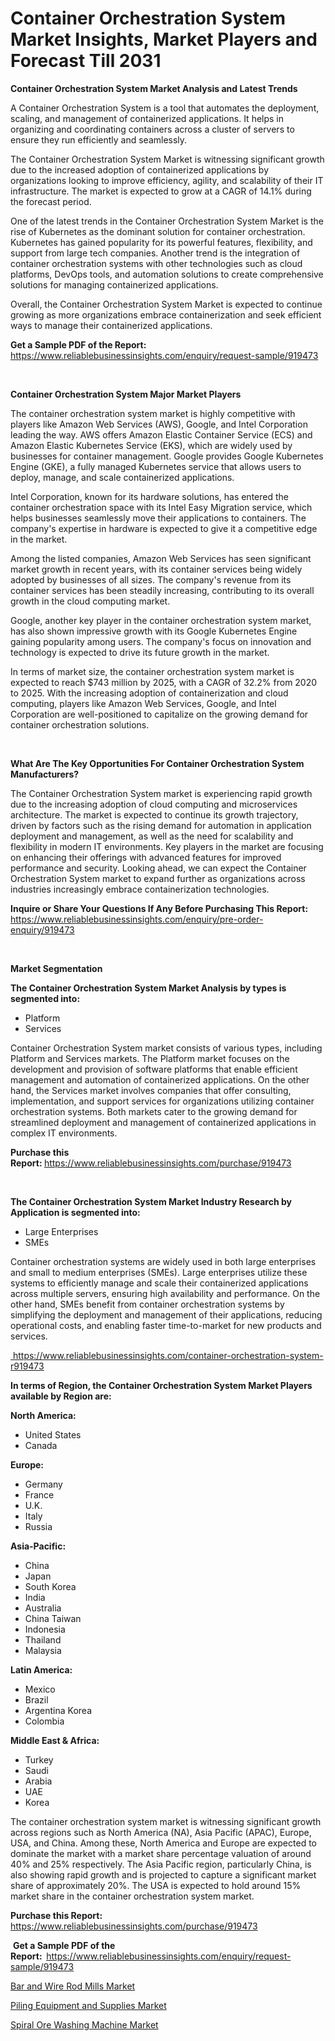 <p><h1>Container Orchestration System Market Insights, Market Players and Forecast Till 2031</h1></p><p><strong>Container Orchestration System Market Analysis and Latest Trends</strong></p>
<p><p>A Container Orchestration System is a tool that automates the deployment, scaling, and management of containerized applications. It helps in organizing and coordinating containers across a cluster of servers to ensure they run efficiently and seamlessly.</p><p>The Container Orchestration System Market is witnessing significant growth due to the increased adoption of containerized applications by organizations looking to improve efficiency, agility, and scalability of their IT infrastructure. The market is expected to grow at a CAGR of 14.1% during the forecast period.</p><p>One of the latest trends in the Container Orchestration System Market is the rise of Kubernetes as the dominant solution for container orchestration. Kubernetes has gained popularity for its powerful features, flexibility, and support from large tech companies. Another trend is the integration of container orchestration systems with other technologies such as cloud platforms, DevOps tools, and automation solutions to create comprehensive solutions for managing containerized applications.</p><p>Overall, the Container Orchestration System Market is expected to continue growing as more organizations embrace containerization and seek efficient ways to manage their containerized applications.</p></p>
<p><strong>Get a Sample PDF of the Report:&nbsp;</strong> <a href="https://www.reliablebusinessinsights.com/enquiry/request-sample/919473">https://www.reliablebusinessinsights.com/enquiry/request-sample/919473</a></p>
<p>&nbsp;</p>
<p><strong>Container Orchestration System Major Market Players</strong></p>
<p><p>The container orchestration system market is highly competitive with players like Amazon Web Services (AWS), Google, and Intel Corporation leading the way. AWS offers Amazon Elastic Container Service (ECS) and Amazon Elastic Kubernetes Service (EKS), which are widely used by businesses for container management. Google provides Google Kubernetes Engine (GKE), a fully managed Kubernetes service that allows users to deploy, manage, and scale containerized applications.</p><p>Intel Corporation, known for its hardware solutions, has entered the container orchestration space with its Intel Easy Migration service, which helps businesses seamlessly move their applications to containers. The company's expertise in hardware is expected to give it a competitive edge in the market.</p><p>Among the listed companies, Amazon Web Services has seen significant market growth in recent years, with its container services being widely adopted by businesses of all sizes. The company's revenue from its container services has been steadily increasing, contributing to its overall growth in the cloud computing market.</p><p>Google, another key player in the container orchestration system market, has also shown impressive growth with its Google Kubernetes Engine gaining popularity among users. The company's focus on innovation and technology is expected to drive its future growth in the market.</p><p>In terms of market size, the container orchestration system market is expected to reach $743 million by 2025, with a CAGR of 32.2% from 2020 to 2025. With the increasing adoption of containerization and cloud computing, players like Amazon Web Services, Google, and Intel Corporation are well-positioned to capitalize on the growing demand for container orchestration solutions.</p></p>
<p>&nbsp;</p>
<p><strong>What Are The Key Opportunities For Container Orchestration System Manufacturers?</strong></p>
<p><p>The Container Orchestration System market is experiencing rapid growth due to the increasing adoption of cloud computing and microservices architecture. The market is expected to continue its growth trajectory, driven by factors such as the rising demand for automation in application deployment and management, as well as the need for scalability and flexibility in modern IT environments. Key players in the market are focusing on enhancing their offerings with advanced features for improved performance and security. Looking ahead, we can expect the Container Orchestration System market to expand further as organizations across industries increasingly embrace containerization technologies.</p></p>
<p><strong>Inquire or Share Your Questions If Any Before Purchasing This Report:</strong> <a href="https://www.reliablebusinessinsights.com/enquiry/pre-order-enquiry/919473">https://www.reliablebusinessinsights.com/enquiry/pre-order-enquiry/919473</a></p>
<p>&nbsp;</p>
<p><strong>Market Segmentation</strong></p>
<p><strong>The Container Orchestration System Market Analysis by types is segmented into:</strong></p>
<p><ul><li>Platform</li><li>Services</li></ul></p>
<p><p>Container Orchestration System market consists of various types, including Platform and Services markets. The Platform market focuses on the development and provision of software platforms that enable efficient management and automation of containerized applications. On the other hand, the Services market involves companies that offer consulting, implementation, and support services for organizations utilizing container orchestration systems. Both markets cater to the growing demand for streamlined deployment and management of containerized applications in complex IT environments.</p></p>
<p><strong>Purchase this Report:&nbsp;</strong><a href="https://www.reliablebusinessinsights.com/purchase/919473">https://www.reliablebusinessinsights.com/purchase/919473</a></p>
<p>&nbsp;</p>
<p><strong>The Container Orchestration System Market Industry Research by Application is segmented into:</strong></p>
<p><ul><li>Large Enterprises</li><li>SMEs</li></ul></p>
<p><p>Container orchestration systems are widely used in both large enterprises and small to medium enterprises (SMEs). Large enterprises utilize these systems to efficiently manage and scale their containerized applications across multiple servers, ensuring high availability and performance. On the other hand, SMEs benefit from container orchestration systems by simplifying the deployment and management of their applications, reducing operational costs, and enabling faster time-to-market for new products and services.</p></p>
<p><a href="https://www.reliablebusinessinsights.com/container-orchestration-system-r919473">&nbsp;https://www.reliablebusinessinsights.com/container-orchestration-system-r919473</a></p>
<p><strong>In terms of Region, the Container Orchestration System Market Players available by Region are:</strong></p>
<p>
    <p> <strong> North America: </strong>
        <ul>
            <li>United States</li>
            <li>Canada</li>
        </ul>
        </p> 
    <p> <strong> Europe: </strong>
        <ul>
            <li>Germany</li>
            <li>France</li>
            <li>U.K.</li>
            <li>Italy</li>
            <li>Russia</li>
        </ul>
        </p> 
    <p> <strong> Asia-Pacific: </strong>
        <ul>
            <li>China</li>
            <li>Japan</li>
            <li>South Korea</li>
            <li>India</li>
            <li>Australia</li>
            <li>China Taiwan</li>
            <li>Indonesia</li>
            <li>Thailand</li>
            <li>Malaysia</li>
        </ul>
        </p> 
    <p> <strong> Latin America: </strong>
        <ul>
            <li>Mexico</li>
            <li>Brazil</li>
            <li>Argentina Korea</li>
            <li>Colombia</li>
        </ul>
        </p> 
    <p> <strong> Middle East & Africa: </strong>
        <ul>
            <li>Turkey</li>
            <li>Saudi</li>
            <li>Arabia</li>
            <li>UAE</li>
            <li>Korea</li>
        </ul>
    </p>
    </p>
<p><p>The container orchestration system market is witnessing significant growth across regions such as North America (NA), Asia Pacific (APAC), Europe, USA, and China. Among these, North America and Europe are expected to dominate the market with a market share percentage valuation of around 40% and 25% respectively. The Asia Pacific region, particularly China, is also showing rapid growth and is projected to capture a significant market share of approximately 20%. The USA is expected to hold around 15% market share in the container orchestration system market.</p></p>
<p><strong>Purchase this Report: </strong><a href="https://www.reliablebusinessinsights.com/purchase/919473">https://www.reliablebusinessinsights.com/purchase/919473</a></p>
<p>&nbsp;<strong>Get a Sample PDF of the Report:&nbsp;&nbsp;</strong><a href="https://www.reliablebusinessinsights.com/enquiry/request-sample/919473">https://www.reliablebusinessinsights.com/enquiry/request-sample/919473</a></p>
<p><strong></strong></p>
<p><p><a href="https://github.com/shotows/Market-Research-Report-List-3/blob/main/bar-and-wire-rod-mills-market.md">Bar and Wire Rod Mills Market</a></p><p><a href="https://github.com/Sinjinluong3e0awx2m195k76/Market-Research-Report-List-3/blob/main/piling-equipment-and-supplies-market.md">Piling Equipment and Supplies Market</a></p><p><a href="https://github.com/beatblasta/Market-Research-Report-List-4/blob/main/spiral-ore-washing-machine-market.md">Spiral Ore Washing Machine Market</a></p></p>